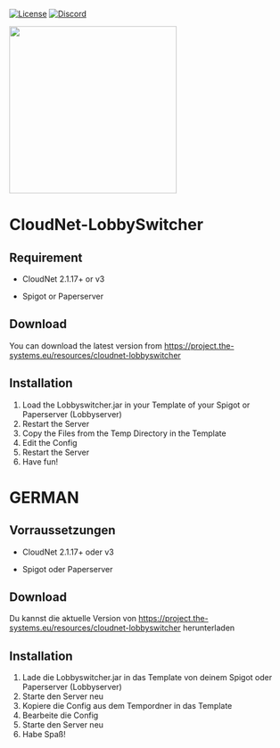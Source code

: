 [![License](https://img.shields.io/badge/License-Apache%202.0-blue.svg)](https://opensource.org/licenses/Apache-2.0)
[![Discord](https://img.shields.io/discord/340197684688453632.svg?label=&logo=discord&logoColor=ffffff&color=7389D8&labelColor=6A7EC2)](https://discord.gg/CYHuDpx)
<br>

<img src="https://cdn.the-systems.eu/icon-transparent-banner.png" width="300px" />

# <b>CloudNet-LobbySwitcher</b>

## Requirement

- CloudNet 2.1.17+ or v3

- Spigot or Paperserver

## Download

You can download the latest version from https://project.the-systems.eu/resources/cloudnet-lobbyswitcher

## Installation

1. Load the Lobbyswitcher.jar in your Template of your Spigot or Paperserver (Lobbyserver)
2. Restart the Server
3. Copy the Files from the Temp Directory in the Template
4. Edit the Config
5. Restart the Server
6. Have fun!

# GERMAN

## Vorraussetzungen

- CloudNet 2.1.17+ oder v3

- Spigot oder Paperserver

## Download

Du kannst die aktuelle Version von https://project.the-systems.eu/resources/cloudnet-lobbyswitcher herunterladen

## Installation

1. Lade die Lobbyswitcher.jar in das Template von deinem Spigot oder Paperserver (Lobbyserver)
2. Starte den Server neu
3. Kopiere die Config aus dem Tempordner in das Template
4. Bearbeite die Config
5. Starte den Server neu
6. Habe Spaß!


